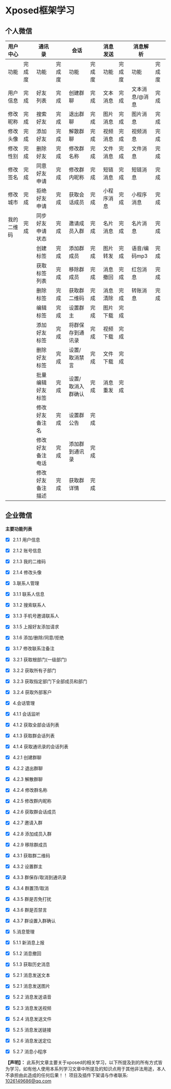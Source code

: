 # Xposed框架学习

## 个人微信

| 用户中心  |     | 通讯录      |     | 会话        |     | 消息发送  |     | 消息解析     |     |
|-------|-----|----------|-----|-----------|-----|-------|-----|----------|-----|
| 功能    | 完成度 | 功能       | 完成度 | 功能        | 完成度 | 功能    | 完成度 | 功能       | 完成度 |
| 用户信息  | 完成  | 好友列表     | 完成  | 创建群聊      | 完成  | 文本消息  | 完成  | 文本消息/@消息 | 完成  |
| 修改昵称  | 完成  | 搜索好友     | 完成  | 退出群聊      | 完成  | 图片消息  | 完成  | 图片消息     | 完成  |
| 修改头像  | 完成  | 添加好友     | 完成  | 解散群聊      | 完成  | 视频消息  | 完成  | 视频消息     | 完成  |
| 修改性别  | 完成  | 删除好友     | 完成  | 修改群名称     | 完成  | 文件消息  | 完成  | 文件消息     | 完成  |
| 修改签名  | 完成  | 同意好友申请   | 完成  | 修改群内昵称    | 完成  | 短链消息  | 完成  | 短链消息     | 完成  |
| 修改城市  | 完成  | 拒绝好友申请   | 完成  | 获取会话成员    | 完成  | 小程序消息 | 完成  | 小程序消息    | 完成  |
| 我的二维码 | 完成  | 同步好友申请状态 | 完成  | 邀请成员入群    | 完成  | 名片消息  | 完成  | 名片消息     | 完成  |
|       |     | 创建标签     | 完成  | 添加群成员     | 完成  | 图片转发  | 完成  | 语音/编码mp3 | 完成  |
|       |     | 获取标签列表   | 完成  | 移除群成员     | 完成  | 消息撤回  | 完成  | 红包消息     | 完成  |
|       |     | 删除标签     | 完成  | 获取群二维码    | 完成  | 消息清除  | 完成  | 转账消息     | 完成  |
|       |     | 编辑标签     | 完成  | 设置群主      | 完成  | 图片下载  | 完成  |          |     |
|       |     | 添加好友标签   | 完成  | 将群保存到通讯录  | 完成  | 视频下载  | 完成  |          |     |
|       |     | 删除好友标签   | 完成  | 设置/取消禁言   | 完成  | 文件下载  | 完成  |          |     |
|       |     | 批量编辑好友标签 | 完成  | 设置/取消入群确认 | 完成  | 消息重发  | 完成  |          |     |
|       |     | 修改好友备注名  | 完成  | 设置群公告     | 完成  |       |     |          |     |
|       |     | 修改好友备注电话 | 完成  | 添加群到通讯录   | 完成  |       |     |          |     |
|       |     | 修改好友备注描述 | 完成  | 获取群详情     | 完成  |       |     |          |     |



## 企业微信
**主要功能列表**
- [x] 2.1.1 用户信息
- [x] 2.1.2 账号信息
- [x] 2.1.3 我的二维码
- [x] 2.1.4 修改头像
- [x] 3.联系人管理
- [x]  3.1.1 联系人信息
- [x]  3.1.2 搜索联系人
- [x]  3.1.3 手机号邀请联系人
- [x]  3.1.5 上报好友添加请求
- [x]  3.1.6 添加/删除/同意/拒绝
- [x]  3.1.7 修改联系注备注
- [x]  3.2.1 获取根部门(一级部门)
- [x]  3.2.2 获取所有子部门
- [x] 3.2.3 获取指定部门下全部成员和部门
- [x]  3.2.4 获取外部客户
- [x] 4.会话管理
- [x] 4.1.1 会话监听
- [x] 4.1.2 获取全部会话列表
- [x] 4.1.3 获取群会话列表
- [x] 4.1.4 获取通讯录的会话列表
- [x] 4.2.1 创建群聊
- [x] 4.2.2 退出群聊
- [x] 4.2.3 解散群聊
- [x] 4.2.4 修改群名称
- [x] 4.2.5 修改群内昵称
- [x] 4.2.6 获取群会话成员
- [x] 4.2.7 邀请入群
- [x] 4.2.8 添加成员入群
- [x] 4.2.9 移除群成员
- [x] 4.3.1 获取群二维码
- [x] 4.3.2 设置群主
- [x] 4.3.3 群保存/取消到通讯录
- [x] 4.3.4 群置顶/取消
- [x] 4.3.5 群是否免打扰
- [x] 4.3.6 群是否禁言
- [x] 4.3.7 群设置入群确认
- [x] 5.消息管理
- [x] 5.1.1 新消息上报
- [x] 5.1.2 消息撤回
- [x] 5.1.3 获取历史消息
- [x] 5.2.1 消息发送文本
- [x] 5.2.1 消息发送图片
- [x] 5.2.2 消息发送语音
- [x] 5.2.3 消息发送视频
- [x] 5.2.4 消息发送文件
- [x] 5.2.5 消息发送链接
- [x] 5.2.6 消息发送定位
- [x] 5.2.7 消息小程序


**【声明】：**
此系列文章主要关于xposed的相关学习，以下所提及到的所有方式皆为学习，如有他人使用本系列学习文章中所提及的知识点用于其他非法用途，本人不承担由此造成的任何后果！！
项目及插件下架请与作者联系: 1026149686@qq.com


